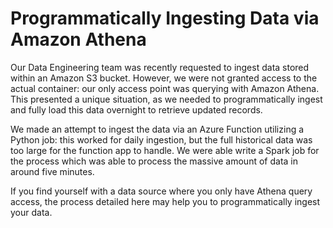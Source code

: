 # Programmatically Ingesting Data via Amazon Athena
Our Data Engineering team was recently requested to ingest data stored within an Amazon S3 bucket. However, we were not granted access to the actual container: our only access point was querying with Amazon Athena. This presented a unique situation, as we needed to programmatically ingest and fully load this data overnight to retrieve updated records.

We made an attempt to ingest the data via an Azure Function utilizing a Python job: this worked for daily ingestion, but the full historical data was too large for the function app to handle. We were able write a Spark job for the process which was able to process the massive amount of data in around five minutes.

If you find yourself with a data source where you only have Athena query access, the process detailed here may help you to programmatically ingest your data.
